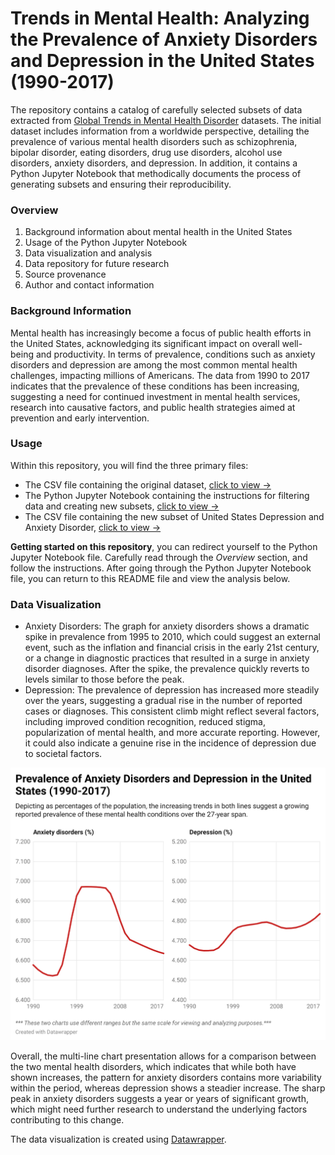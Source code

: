 # Trends in Mental Health: Analyzing the Prevalence of Anxiety Disorders and Depression in the United States (1990-2017)
The repository contains a catalog of carefully selected subsets of data extracted from [Global Trends in Mental Health Disorder](https://www.kaggle.com/datasets/thedevastator/uncover-global-trends-in-mental-health-disorder) datasets. The initial dataset includes information from a worldwide perspective, detailing the prevalence of various mental health disorders such as schizophrenia, bipolar disorder, eating disorders, drug use disorders, alcohol use disorders, anxiety disorders, and depression. In addition, it contains a Python Jupyter Notebook that methodically documents the process of generating subsets and ensuring their reproducibility. 

### Overview
1. Background information about mental health in the United States
2. Usage of the Python Jupyter Notebook
3. Data visualization and analysis
4. Data repository for future research
5. Source provenance
6. Author and contact information

### Background Information
Mental health has increasingly become a focus of public health efforts in the United States, acknowledging its significant impact on overall well-being and productivity. In terms of prevalence, conditions such as anxiety disorders and depression are among the most common mental health challenges, impacting millions of Americans. The data from 1990 to 2017 indicates that the prevalence of these conditions has been increasing, suggesting a need for continued investment in mental health services, research into causative factors, and public health strategies aimed at prevention and early intervention.

### Usage
Within this repository, you will find the three primary files:
- The CSV file containing the original dataset, [click to view ->](https://github.com/zzhang2027/Anxiety_Depression_U.S./blob/main/Mental%20health%20Depression%20disorder%20Data.csv)
- The Python Jupyter Notebook containing the instructions for filtering data and creating new subsets, [click to view ->](https://github.com/zzhang2027/Anxiety_Depression_U.S./blob/main/Zhang_unit_project.ipynb)
- The CSV file containing the new subset of United States Depression and Anxiety Disorder, [click to view ->](https://github.com/zzhang2027/Anxiety_Depression_U.S./blob/main/US_Anxiety_Depression.csv)

**Getting started on this repository**, you can redirect yourself to the Python Jupyter Notebook file. Carefully read through the _Overview_ section, and follow the instructions. After going through the Python Jupyter Notebook file, you can return to this README file and view the analysis below.  

### Data Visualization
- Anxiety Disorders: The graph for anxiety disorders shows a dramatic spike in prevalence from 1995 to 2010, which could suggest an external event, such as the inflation and financial crisis in the early 21st century, or a change in diagnostic practices that resulted in a surge in anxiety disorder diagnoses. After the spike, the prevalence quickly reverts to levels similar to those before the peak.
- Depression: The prevalence of depression has increased more steadily over the years, suggesting a gradual rise in the number of reported cases or diagnoses. This consistent climb might reflect several factors, including improved condition recognition, reduced stigma, popularization of mental health, and more accurate reporting. However, it could also indicate a genuine rise in the incidence of depression due to societal factors.

![data-viz](https://github.com/zzhang2027/Anxiety_Depression_U.S./blob/main/data_visual/Prevalence_Anxiety_Depression_U.S..png)

Overall, the multi-line chart presentation allows for a comparison between the two mental health disorders, which indicates that while both have shown increases, the pattern for anxiety disorders contains more variability within the period, whereas depression shows a steadier increase. The sharp peak in anxiety disorders suggests a year or years of significant growth, which might need further research to understand the underlying factors contributing to this change.

The data visualization is created using [Datawrapper](https://www.datawrapper.de/). 
